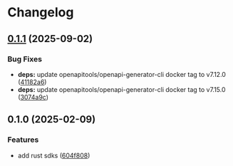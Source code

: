 # Changelog

## [0.1.1](https://github.com/devopsarr/whisparr-rs/compare/v0.1.0...v0.1.1) (2025-09-02)


### Bug Fixes

* **deps:** update openapitools/openapi-generator-cli docker tag to v7.12.0 ([41182a6](https://github.com/devopsarr/whisparr-rs/commit/41182a6b7e5c723a5e59691aed3996f3276d2ade))
* **deps:** update openapitools/openapi-generator-cli docker tag to v7.15.0 ([3074a9c](https://github.com/devopsarr/whisparr-rs/commit/3074a9cc07bcc858110e2c3c050584d07fc6c568))

## 0.1.0 (2025-02-09)


### Features

* add rust sdks ([604f808](https://github.com/devopsarr/whisparr-rs/commit/604f8086add86b00dafc43a5fa3c2b3698438352))
